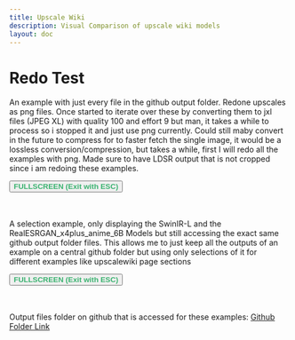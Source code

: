 ```yaml
---
title: Upscale Wiki
description: Visual Comparison of upscale wiki models
layout: doc
---
```


<script setup lang="ts">
import ImageSliderGithubSelection from './components/imageslidergithubselection.vue' // the vue image slider example comparison component

//HTML5 Fullscreen API
function enterFullscreen(elementName) {
  var element = document.getElementById(elementName);
  if(element.requestFullscreen) {
    element.requestFullscreen();
  } else if(element.msRequestFullscreen) {      // for IE11 (remove June 15, 2022)
    element.msRequestFullscreen();
  } else if(element.webkitRequestFullscreen) {  // iOS Safari
    element.webkitRequestFullscreen();
  }
}
</script>

# Redo Test

An example with just every file in the github output folder. Redone upscales as png files. Once started to iterate over these by converting them to jxl files (JPEG XL) with quality 100 and effort 9 but man, it takes a while to process so i stopped it and just use png currently. Could still maby convert in the future to compress for to faster fetch the single image, it would be a lossless conversion/compression, but takes a while, first I will redo all the examples with png. Made sure to have LDSR output that is not cropped since i am redoing these examples.
<div id="fateExample">
<ImageSliderGithubSelection inputImageURL='https://raw.githubusercontent.com/Phhofm/upscale/main/sources/input/anime/FateStayNightUnlimitedBladeWorksOpening.jpg' relativePathOutputFolder='output/lossless/anime/fate' />
</div>
<button @click="enterFullscreen('fateExample')" style="color:mediumseagreen;"><strong>FULLSCREEN (Exit with ESC)</strong></button> 
<br/><br/><br/>

A selection example, only displaying the SwinIR-L and the RealESRGAN_x4plus_anime_6B Models but still accessing the exact same github output folder files. This allows me to just keep all the outputs of an example on a central github folder but using only selections of it for different examples like upscalewiki page sections
<div id="fateSelectionExample">
<ImageSliderGithubSelection inputImageURL='https://raw.githubusercontent.com/Phhofm/upscale/main/sources/input/anime/FateStayNightUnlimitedBladeWorksOpening.jpg' relativePathOutputFolder='output/lossless/anime/fate' :fileNamesList="['003_realSR_BSRGAN_DFOWMFC_s64w8_SwinIR-L_x4_GAN','RealESRGAN_x4plus_anime_6B']" />
</div>
<button @click="enterFullscreen('fateSelectionExample')" style="color:mediumseagreen;"><strong>FULLSCREEN (Exit with ESC)</strong></button> 
<br/><br/><br/>


Output files folder on github that is accessed for these examples: [Github Folder Link](https://github.com/Phhofm/upscale/tree/main/sources/output/lossless/anime/fate)

